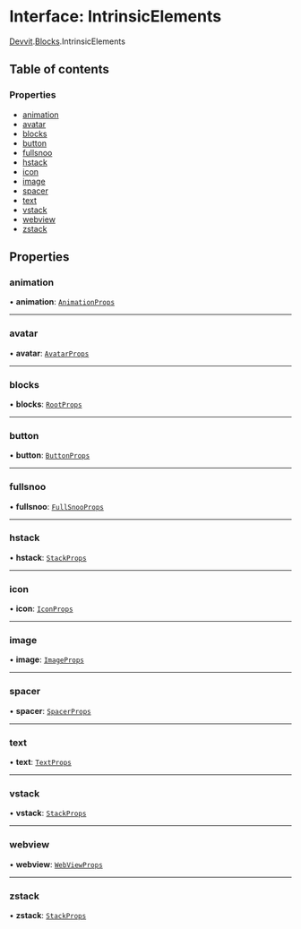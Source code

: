 # Interface: IntrinsicElements

[Devvit](../modules/Devvit.md).[Blocks](../modules/Devvit.Blocks.md).IntrinsicElements

## Table of contents

### Properties

- [animation](Devvit.Blocks.IntrinsicElements.md#animation)
- [avatar](Devvit.Blocks.IntrinsicElements.md#avatar)
- [blocks](Devvit.Blocks.IntrinsicElements.md#blocks)
- [button](Devvit.Blocks.IntrinsicElements.md#button)
- [fullsnoo](Devvit.Blocks.IntrinsicElements.md#fullsnoo)
- [hstack](Devvit.Blocks.IntrinsicElements.md#hstack)
- [icon](Devvit.Blocks.IntrinsicElements.md#icon)
- [image](Devvit.Blocks.IntrinsicElements.md#image)
- [spacer](Devvit.Blocks.IntrinsicElements.md#spacer)
- [text](Devvit.Blocks.IntrinsicElements.md#text)
- [vstack](Devvit.Blocks.IntrinsicElements.md#vstack)
- [webview](Devvit.Blocks.IntrinsicElements.md#webview)
- [zstack](Devvit.Blocks.IntrinsicElements.md#zstack)

## Properties

### <a id="animation" name="animation"></a> animation

• **animation**: [`AnimationProps`](../modules/Devvit.Blocks.md#animationprops)

---

### <a id="avatar" name="avatar"></a> avatar

• **avatar**: [`AvatarProps`](../modules/Devvit.Blocks.md#avatarprops)

---

### <a id="blocks" name="blocks"></a> blocks

• **blocks**: [`RootProps`](../modules/Devvit.Blocks.md#rootprops)

---

### <a id="button" name="button"></a> button

• **button**: [`ButtonProps`](../modules/Devvit.Blocks.md#buttonprops)

---

### <a id="fullsnoo" name="fullsnoo"></a> fullsnoo

• **fullsnoo**: [`FullSnooProps`](../modules/Devvit.Blocks.md#fullsnooprops)

---

### <a id="hstack" name="hstack"></a> hstack

• **hstack**: [`StackProps`](../modules/Devvit.Blocks.md#stackprops)

---

### <a id="icon" name="icon"></a> icon

• **icon**: [`IconProps`](../modules/Devvit.Blocks.md#iconprops)

---

### <a id="image" name="image"></a> image

• **image**: [`ImageProps`](../modules/Devvit.Blocks.md#imageprops)

---

### <a id="spacer" name="spacer"></a> spacer

• **spacer**: [`SpacerProps`](../modules/Devvit.Blocks.md#spacerprops)

---

### <a id="text" name="text"></a> text

• **text**: [`TextProps`](../modules/Devvit.Blocks.md#textprops)

---

### <a id="vstack" name="vstack"></a> vstack

• **vstack**: [`StackProps`](../modules/Devvit.Blocks.md#stackprops)

---

### <a id="webview" name="webview"></a> webview

• **webview**: [`WebViewProps`](../modules/Devvit.Blocks.md#webviewprops)

---

### <a id="zstack" name="zstack"></a> zstack

• **zstack**: [`StackProps`](../modules/Devvit.Blocks.md#stackprops)
